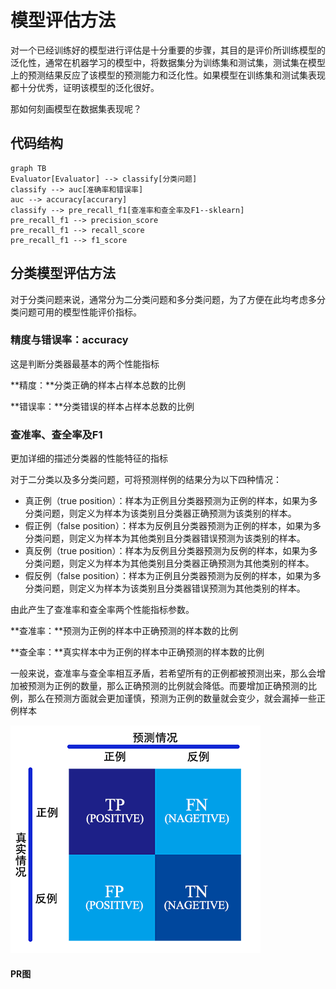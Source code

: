 # 模型评估方法

对一个已经训练好的模型进行评估是十分重要的步骤，其目的是评价所训练模型的泛化性，通常在机器学习的模型中，将数据集分为训练集和测试集，测试集在模型上的预测结果反应了该模型的预测能力和泛化性。如果模型在训练集和测试集表现都十分优秀，证明该模型的泛化很好。

那如何刻画模型在数据集表现呢？

## 代码结构

```mermaid
graph TB
Evaluator[Evaluator] --> classify[分类问题]
classify --> auc[准确率和错误率]
auc --> accuracy[accurary]
classify --> pre_recall_f1[查准率和查全率及F1--sklearn]
pre_recall_f1 --> precision_score
pre_recall_f1 --> recall_score
pre_recall_f1 --> f1_score
```



## 分类模型评估方法

对于分类问题来说，通常分为二分类问题和多分类问题，为了方便在此均考虑多分类问题可用的模型性能评价指标。

### 精度与错误率：accuracy

这是判断分类器最基本的两个性能指标

**精度：**分类正确的样本占样本总数的比例

**错误率：**分类错误的样本占样本总数的比例



### 查准率、查全率及F1

更加详细的描述分类器的性能特征的指标

对于二分类以及多分类问题，可将预测样例的结果分为以下四种情况：

- 真正例（true position）：样本为正例且分类器预测为正例的样本，如果为多分类问题，则定义为样本为该类别且分类器正确预测为该类别的样本。
- 假正例（false position）：样本为反例且分类器预测为正例的样本，如果为多分类问题，则定义为样本为其他类别且分类器错误预测为该类别的样本。
- 真反例（true position）：样本为反例且分类器预测为反例的样本，如果为多分类问题，则定义为样本为其他类别且分类器正确预测为其他类别的样本。
- 假反例（false position）：样本为正例且分类器预测为反例的样本，如果为多分类问题，则定义为样本为该类别且分类器错误预测为其他类别的样本。

由此产生了查准率和查全率两个性能指标参数。

**查准率：**预测为正例的样本中正确预测的样本数的比例

**查全率：**真实样本中为正例的样本中正确预测的样本数的比例

一般来说，查准率与查全率相互矛盾，若希望所有的正例都被预测出来，那么会增加被预测为正例的数量，那么正确预测的比例就会降低。而要增加正确预测的比例，那么在预测方面就会更加谨慎，预测为正例的数量就会变少，就会漏掉一些正例样本

![TPFNFPTN](.\img\evaluator_classify_confusion_matrix.png)

#### PR图
